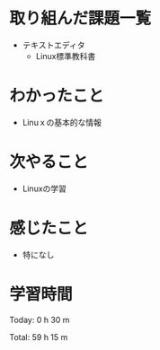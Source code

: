 # 取り組んだ課題一覧
- テキストエディタ
  - Linux標準教科書

# わかったこと
- Linuｘの基本的な情報
  
# 次やること
- Linuxの学習
  
# 感じたこと
- 特になし
  
# 学習時間
Today: 0 h 30 m

Total: 59 h 15 m
